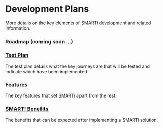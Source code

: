 # Development Plans
More details on the key elements of SMARTi development and related information.

### Roadmap (coming soon ...)
### [Test Plan](/test-plan.md)
The test plan details what the key journeys are that will be tested and indicate which have been implemented.
### [Features](/features.md)
The key features that set SMARTi apart from the rest.
### [SMART! Benefits](/benefits.md)
The benefits that can be expected after implementing a SMARTi solution.
